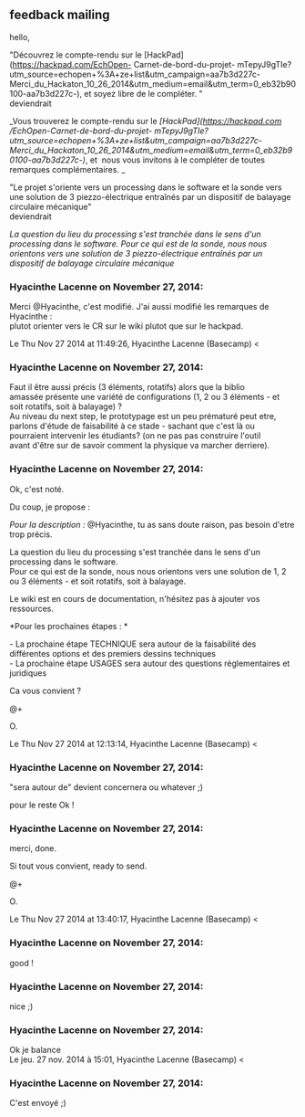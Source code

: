 ## feedback mailing



hello,  
  
"Découvrez le compte-rendu sur le [HackPad](https://hackpad.com/EchOpen-
Carnet-de-bord-du-projet-
mTepyJ9gTIe?utm_source=echopen+%3A+ze+list&utm_campaign=aa7b3d227c-
Merci_du_Hackaton_10_26_2014&utm_medium=email&utm_term=0_eb32b90100-aa7b3d227c-),
et soyez libre de le compléter. "  
deviendrait  
  
_Vous trouverez le compte-rendu sur le _[_HackPad_](https://hackpad.com
/EchOpen-Carnet-de-bord-du-projet-
mTepyJ9gTIe?utm_source=echopen+%3A+ze+list&utm_campaign=aa7b3d227c-
Merci_du_Hackaton_10_26_2014&utm_medium=email&utm_term=0_eb32b90100-aa7b3d227c-)_,
et  nous vous invitons à le compléter de toutes remarques complémentaires. _  
  
"Le projet s'oriente vers un processing dans le software et la sonde vers une
solution de 3 piezzo-électrique entraînés par un dispositif de balayage
circulaire mécanique"  
deviendrait  
  
_La question du lieu du processing s'est tranchée dans le sens d'un processing
dans le software. Pour ce qui est de la sonde, nous nous orientons vers une
solution de 3 piezzo-électrique entraînés par un dispositif de balayage
circulaire mécanique_



### **Hyacinthe Lacenne** on November 27, 2014:



Merci @Hyacinthe, c'est modifié. J'ai aussi modifié les remarques de Hyacinthe :  
plutot orienter vers le CR sur le wiki plutot que sur le hackpad.  
  
Le Thu Nov 27 2014 at 11:49:26, Hyacinthe Lacenne (Basecamp) &lt;



### **Hyacinthe Lacenne** on November 27, 2014:



Faut il être aussi précis (3 éléments, rotatifs) alors que la biblio  
amassée présente une variété de configurations (1, 2 ou 3 éléments - et  
soit rotatifs, soit à balayage) ?  
Au niveau du next step, le prototypage est un peu prématuré peut etre,  
parlons d'étude de faisabilité à ce stade - sachant que c'est là ou  
pourraient intervenir les étudiants? (on ne pas pas construire l'outil  
avant d'être sur de savoir comment la physique va marcher derriere).



### **Hyacinthe Lacenne** on November 27, 2014:



Ok, c'est noté.  
  
Du coup, je propose :  
  
*Pour la description :* @Hyacinthe, tu as sans doute raison, pas besoin d'etre  
trop précis.  
  
La question du lieu du processing s'est tranchée dans le sens d'un  
processing dans le software.  
Pour ce qui est de la sonde, nous nous orientons vers une solution de 1, 2  
ou 3 éléments - et soit rotatifs, soit à balayage.  
  
Le wiki est en cours de documentation, n'hésitez pas à ajouter vos  
ressources.  
  
*Pour les prochaines étapes : *  
  
\- La prochaine étape TECHNIQUE sera autour de la faisabilité des  
différentes options et des premiers dessins techniques  
\- La prochaine étape USAGES sera autour des questions réglementaires et  
juridiques  
  
Ca vous convient ?  
  
@+  
  
O.  
  
Le Thu Nov 27 2014 at 12:13:14, Hyacinthe Lacenne (Basecamp) &lt;



### **Hyacinthe Lacenne** on November 27, 2014:



"sera autour de" devient concernera ou whatever ;)  
  
pour le reste Ok !



### **Hyacinthe Lacenne** on November 27, 2014:



merci, done.  
  
Si tout vous convient, ready to send.  
  
@+  
  
O.  
  
Le Thu Nov 27 2014 at 13:40:17, Hyacinthe Lacenne (Basecamp) &lt;



### **Hyacinthe Lacenne** on November 27, 2014:



good !



### **Hyacinthe Lacenne** on November 27, 2014:



nice ;)



### **Hyacinthe Lacenne** on November 27, 2014:



Ok je balance  
Le jeu. 27 nov. 2014 à 15:01, Hyacinthe Lacenne (Basecamp) &lt;



### **Hyacinthe Lacenne** on November 27, 2014:



C'est envoyé ;)



